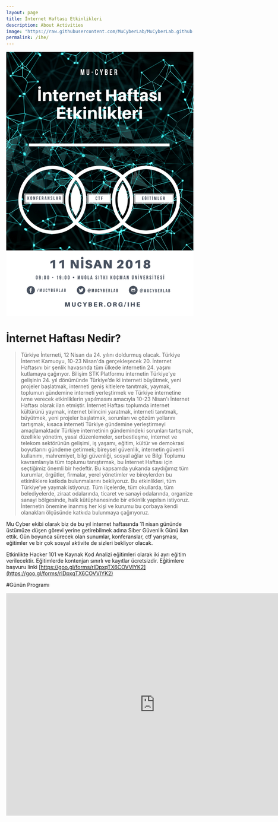 ```yaml
---
layout: page
title: İnternet Haftası Etkinlikleri
description: About Activities
image: "https://raw.githubusercontent.com/MuCyberLab/MuCyberLab.github.io/master/assets/img/images/MuCyberIHE.jpg"
permalink: /ihe/
---
```

 [![image](https://raw.githubusercontent.com/MuCyberLab/MuCyberLab.github.io/master/assets/img/images/MuCyberIHE.jpg)]() 

# İnternet Haftası Nedir?

<blockquote>Türkiye İnterneti, 12 Nisan da 24. yılını doldurmuş olacak. Türkiye İnternet
Kamuoyu, 10-23 Nisan'da gerçekleşecek 20. İnternet Haftasını bir şenlik havasında
tüm ülkede internetin 24. yaşını kutlamaya çağırıyor. Bilişim STK Platformu
internetin Türkiye'ye gelişinin 24. yıl dönümünde Türkiye’de ki interneti büyütmek,
yeni projeler başlatmak, interneti geniş kitlelere tanıtmak, yaymak, toplumun
gündemine interneti yerleştirmek ve Türkiye internetine ivme verecek etkinliklerin
yapılmasını amacıyla 10-23 Nisan'ı İnternet Haftası olarak ilan etmiştir.
İnternet Haftası toplumda internet kültürünü yaymak, internet bilincini yaratmak,
interneti tanıtmak, büyütmek, yeni projeler başlatmak, sorunları ve çözüm yollarını
tartışmak, kısaca interneti Türkiye gündemine yerleştirmeyi amaçlamaktadır
Türkiye internetinin gündemindeki sorunları tartışmak, özellikle yönetim, yasal
düzenlemeler, serbestleşme, internet ve telekom sektörünün gelişimi, iş yaşamı,
eğitim, kültür ve demokrasi boyutlarını gündeme getirmek; bireysel güvenlik,
internetin güvenli kullanımı, mahremiyet, bilgi güvenliği, sosyal ağlar ve Bilgi
Toplumu kavramlarıyla tüm toplumu tanıştırmak, bu İnternet Haftası için
seçtiğimiz önemli bir hedeftir. Bu kapsamda yukarıda saydığımız tüm kurumlar,
örgütler, firmalar, yerel yönetimler ve bireylerden bu etkinliklere katkıda
bulunmalarını bekliyoruz. Bu etkinlikleri, tüm Türkiye’ye yaymak istiyoruz. Tüm
ilçelerde, tüm okullarda, tüm belediyelerde, ziraat odalarında, ticaret ve sanayi
odalarında, organize sanayi bölgesinde, halk kütüphanesinde bir etkinlik yapılsın
istiyoruz. İnternetin önemine inanmış her kişi ve kurumu bu çorbaya kendi
olanakları ölçüsünde katkıda bulunmaya çağırıyoruz.</blockquote>

Mu Cyber ekibi olarak biz de bu yıl internet haftasında 11 nisan gününde üstümüze düşen görevi yerine getirebilmek adına Siber Güvenlik Günü ilan ettik. Gün boyunca sürecek olan sunumlar, konferanslar, ctf yarışması, eğitimler ve bir çok sosyal aktivite de sizleri bekliyor olacak. 

Etkinlikte Hacker 101 ve Kaynak Kod Analizi eğitimleri olarak iki ayrı eğitim verilecektir.
Eğitimlerde kontenjan sınırlı ve kayıtlar ücretsizdir.
Eğitimlere başvuru linki [https://goo.gl/forms/rIDpxqTX6COVVlYK2](https://goo.gl/forms/rIDpxqTX6COVVlYK2)

#Günün Programı

<iframe src="https://calendar.google.com/calendar/b/2/embed?title=Mu-Cyber%20%C4%B0nternet%20Haftas%C4%B1%20Etkinlikleri&amp;showTitle=0&amp;showNav=0&amp;showDate=0&amp;showPrint=0&amp;showTabs=0&amp;showCalendars=0&amp;showTz=0&amp;mode=DAY&amp;dates=20180411/20180411&amp;height=600&amp;wkst=1&amp;hl=tr&amp;bgcolor=%23ffffff&amp;src=mucyberlab%40gmail.com&amp;color=%23141414&amp;ctz=Europe%2FIstanbul" style="border-width:0" width="800" height="600" frameborder="0" scrolling="no"></iframe>


